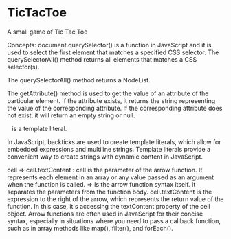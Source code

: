 # TicTacToe
A small game of Tic Tac Toe


Concepts:
document.querySelector() is a function in JavaScript and it is used to select the first element that matches a specified CSS selector.
The querySelectorAll() method returns all elements that matches a CSS selector(s).

The querySelectorAll() method returns a NodeList.

The getAttribute() method is used to get the value of an attribute of the particular element. If the attribute exists, it returns the string representing the value of the corresponding attribute. If the corresponding attribute does not exist, it will return an empty string or null.

` ` is a template literal.

In JavaScript, backticks are used to create template literals, which allow for embedded expressions and multiline strings.
Template literals provide a convenient way to create strings with dynamic content in JavaScript.

cell => cell.textContent  : 
cell is the parameter of the arrow function. It represents each element in an array or any value passed as an argument when the function is called.
=> is the arrow function syntax itself. It separates the parameters from the function body.
cell.textContent is the expression to the right of the arrow, which represents the return value of the function. In this case, it's accessing the textContent property of the cell object.
Arrow functions are often used in JavaScript for their concise syntax, especially in situations where you need to pass a callback function, such as in array methods like map(), filter(), and forEach().